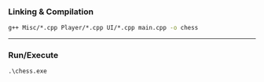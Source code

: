 ### Linking & Compilation

```cmd
g++ Misc/*.cpp Player/*.cpp UI/*.cpp main.cpp -o chess
```

---

### Run/Execute
```cmd
.\chess.exe
```
